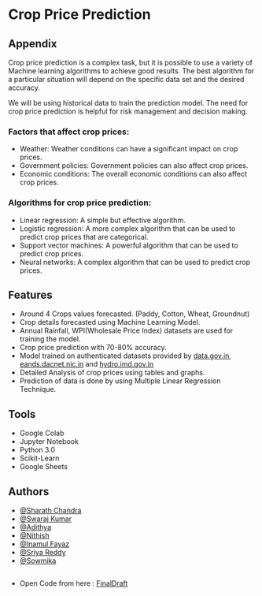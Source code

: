 
# Crop Price Prediction 




## Appendix

Crop price prediction is a complex task, but it is possible to use a variety of Machine learning algorithms to achieve good results. The best algorithm for a particular situation will depend on the specific data set and the desired accuracy.

We will be using historical data to train the prediction model.
The need for crop price prediction is helpful for risk management and decision making.


### Factors that affect crop prices:

- Weather: Weather conditions can have a significant impact on crop prices.
- Government policies: Government policies can also affect crop prices.
- Economic conditions: The overall economic conditions can also affect crop prices.

### Algorithms for crop price prediction:

- Linear regression: A simple but effective algorithm.
- Logistic regression: A more complex algorithm that can be used to predict crop prices that are categorical.
- Support vector machines: A powerful algorithm that can be used to predict crop prices.
- Neural networks: A complex algorithm that can be used to predict crop prices.



## Features

- Around 4 Crops values forecasted. (Paddy, Cotton, Wheat, Groundnut)
- Crop details forecasted using Machine Learning Model.
- Annual Rainfall, WPI(Wholesale Price Index) datasets are used for training the model.
- Crop price prediction with 70-80% accuracy.
- Model trained on authenticated datasets provided by [data.gov.in](https://data.gov.in/search),  [eands.dacnet.nic.in](https://eands.dacnet.nic.in/) and [hydro.imd.gov.in](https://hydro.imd.gov.in/hydrometweb/(S(npnolk45d3a3qnyn52lwfsv5))/landing.aspx)
- Detailed Analysis of crop prices using tables and graphs.
- Prediction of data is done by using Multiple Linear Regression Technique.
  

## Tools

- Google Colab
- Jupyter Notebook
- Python 3.0
- Scikit-Learn
- Google Sheets


## Authors

- [@Sharath Chandra](https://github.com/Sharath-Sabbani)
- [@Swaraj Kumar](https://github.com/Kathi-Swaraj)
- [@Adithya](https://github.com/Adithya270-Glitch)
- [@Nithish](https://github.com/Nithish236)
- [@Inamul Fayaz](https://github.com/INAMULFAYAZWAIDA2001)
- [@Sriya Reddy](https://github.com/SriyaReddy24)
- [@Sowmika](https://github.com/sowmika2)

## 
- Open Code from here : [FinalDraft](https://github.com/Sharath-Sabbani/Minor-Project/blob/958a0c8ae9b8b376225ce9b4d4047a3dcacc842e/FinalDraft.ipynb) 
